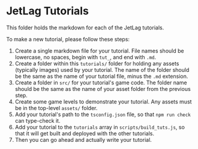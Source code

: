 # JetLag Tutorials

This folder holds the markdown for each of the JetLag tutorials.

To make a new tutorial, please follow these steps:

1. Create a single markdown file for your tutorial.  File names should be
   lowercase, no spaces, begin with `tut_`, and end with `.md`.
2. Create a folder within this `tutorials/` folder for holding any assets
   (typically images) used by your tutorial.  The name of the folder should be
   the same as the name of your tutorial file, minus the `.md` extension.
3. Create a folder in `src/` for your tutorial's game code.  The folder name
   should be the same as the name of your asset folder from the previous step.
4. Create some game levels to demonstrate your tutorial.  Any assets must be in
   the top-level `assets/` folder.
5. Add your tutorial's path to the `tsconfig.json` file, so that `npm run check`
   can type-check it.
6. Add your tutorial to the `tutorials` array in `scripts/build_tuts.js`, so
   that it will get built and deployed with the other tutorials.
7. Then you can go ahead and actually write your tutorial.
